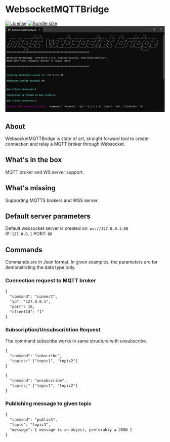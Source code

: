 # WebsocketMQTTBridge
[![License][license-src]][license-href]
[![Bundle size][bundlephobia-src]][bundlephobia-href]
![screenshot of runtime console](https://github.com/RecursiveVoid/gifs/blob/main/websocketMQTTBridge/terminal_screenshot.png?raw=true)

## About
WebsocketMQTTBridge is state of art, straight forward tool to create connection and relay a MQTT broker through Websocket.  

## What's in the box
MQTT broker and WS server support.

## What's missing
Supporting MQTTS brokers and WSS server. 

## Default server parameters
Default websocket server is created on: ```ws://127.0.0.1:80```  
IP: ``` 127.0.0.1 ```
PORT:  ```80```

## Commands
Commands are in Json format.
In given examples, the parameters are for demonstrating the data type only.
### Connection request to MQTT broker
```
{
  "command": "connect",
  "ip": "127.0.0.1",
  "port": 10,
  "clientId": "1"
}
```
### Subscription/Unsubscribtion Request 
The command subscribe works in same structure with unsubscribe.
```
{
  "command": "subscribe", 
  "topics:" ["topic1", "topic2"]
}
```
```
{
  "command": "unsubscribe", 
  "topics:" ["topic1", "topic2"]
}
```
### Publishing message to given topic
```
{
  "command": "publish",
  "topic": "topic1",
  "message": { message is an object, preferably a JSON }
}
```
[license-src]: https://badgen.net/github/license/amio/badgen
[license-href]: LICENSE
[bundlephobia-src]: https://badgen.net/bundlephobia/minzip/badgen
[bundlephobia-href]: https://bundlephobia.com/result?p=badgen
